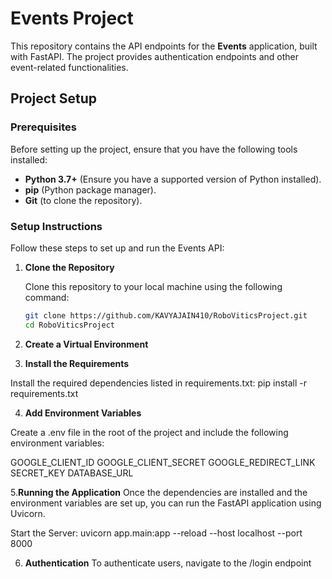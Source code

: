 # Events Project

This repository contains the API endpoints for the **Events** application, built with FastAPI. The project provides authentication endpoints and other event-related functionalities.

## Project Setup

### Prerequisites

Before setting up the project, ensure that you have the following tools installed:

- **Python 3.7+** (Ensure you have a supported version of Python installed).
- **pip** (Python package manager).
- **Git** (to clone the repository).

### Setup Instructions

Follow these steps to set up and run the Events API:

1. **Clone the Repository**

   Clone this repository to your local machine using the following command:
   ```bash
   git clone https://github.com/KAVYAJAIN410/RoboViticsProject.git
   cd RoboViticsProject

2. **Create a Virtual Environment**

3. **Install the Requirements**

Install the required dependencies listed in requirements.txt:
pip install -r requirements.txt

4. **Add Environment Variables**

Create a .env file in the root of the project and include the following environment variables:

GOOGLE_CLIENT_ID
GOOGLE_CLIENT_SECRET
GOOGLE_REDIRECT_LINK
SECRET_KEY
DATABASE_URL

5.**Running the Application**
Once the dependencies are installed and the environment variables are set up, you can run the FastAPI application using Uvicorn.

Start the Server:
uvicorn app.main:app --reload --host localhost --port 8000

6. **Authentication**
To authenticate users, navigate to the /login endpoint


